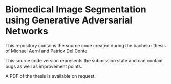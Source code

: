 Biomedical Image Segmentation using Generative Adversarial Networks
===================================================================
This repository contains the source code created during the bachelor
thesis of Michael Aerni and Patrick Del Conte.

This source code version represents the submission state and can
contain bugs as well as improvement points.

A PDF of the thesis is available on request.
